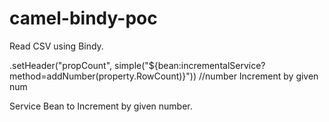 # camel-bindy-poc

Read CSV using Bindy.

.setHeader("propCount", simple("${bean:incrementalService?method=addNumber(property.RowCount)}"))  //number Increment by given num

Service Bean to Increment by given number.

